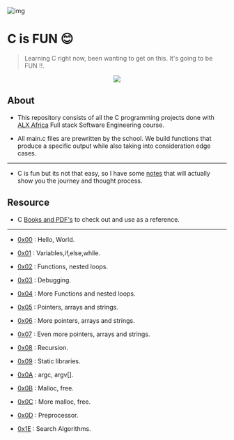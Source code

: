 ![img](https://assets.imaginablefutures.com/media/images/ALX_Logo.max-200x150.png)


# C is FUN 😊



>Learning C right now, been wanting to get on this. It's going to be FUN !!.



<p align="center">

  <img src="https://i.postimg.cc/rprHShJ1/C-compilation-process.gif" />

</p>



## About



- This repository consists of all the C programming projects done with [ALX Africa](https://www.alxafrica.com/) Full stack Software Engineering course.

- All main.c files are prewritten by the school. We build functions that produce a specific output while also taking into consideration edge cases.



---



- C is fun but its not that easy, so I have some [notes](./notes.md) that will actually show you the journey and thought process.



## Resource



- C [Books and PDF's](./references) to check out and use as a reference.



---



- [0x00](./0x00-hello_world) : Hello, World.

- [0x01](./0x01-variables_if_else_while) : Variables,if,else,while.

- [0x02](./0x02-functions_nested_loops) : Functions, nested loops.

- [0x03](./0x03-debugging) : Debugging.

- [0x04](./0x04-more_functions_nested_loops) : More Functions and nested loops.

- [0x05](./0x05-pointers_arrays_strings) : Pointers, arrays and strings.

- [0x06](./0x06-pointers_arrays_strings) : More pointers, arrays and strings.

- [0x07](./0x07-pointers_arrays_strings) : Even more pointers, arrays and strings.

- [0x08](./0x08-recursion) : Recursion.

- [0x09](./0x09-static_libraries) : Static libraries.

- [0x0A](./0x0A-argc_argv) : argc, argv[].

- [0x0B](./0x0B-malloc_free) : Malloc, free.

- [0x0C](./0x0C-more_malloc_free) : More malloc, free.

- [0x0D](./0x0D-preprocessor) : Preprocessor.

- [0x1E](./0x1E-search_algorithms) : Search Algorithms.


